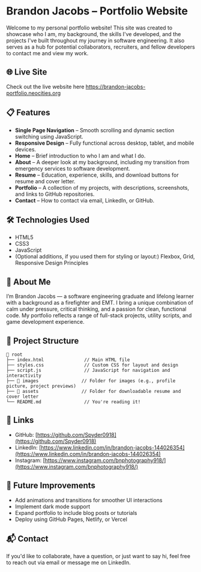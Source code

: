 
# Brandon Jacobs – Portfolio Website

Welcome to my personal portfolio website! This site was created to showcase who I am, my background, the skills I've developed, and the projects I've built throughout my journey in software engineering. It also serves as a hub for potential collaborators, recruiters, and fellow developers to contact me and view my work.

## 🌐 Live Site

Check out the live website here https://brandon-jacobs-portfolio.neocities.org

## 📋 Features

- **Single Page Navigation** – Smooth scrolling and dynamic section switching using JavaScript.
- **Responsive Design** – Fully functional across desktop, tablet, and mobile devices.
- **Home** – Brief introduction to who I am and what I do.
- **About** – A deeper look at my background, including my transition from emergency services to software development.
- **Resume** – Education, experience, skills, and download buttons for resume and cover letter.
- **Portfolio** – A collection of my projects, with descriptions, screenshots, and links to GitHub repositories.
- **Contact** – How to contact via email, LinkedIn, or GitHub.

## 🛠️ Technologies Used

- HTML5
- CSS3
- JavaScript
- (Optional additions, if you used them for styling or layout:) Flexbox, Grid, Responsive Design Principles

## 🧠 About Me

I’m Brandon Jacobs — a software engineering graduate and lifelong learner with a background as a firefighter and EMT. I bring a unique combination of calm under pressure, critical thinking, and a passion for clean, functional code. My portfolio reflects a range of full-stack projects, utility scripts, and game development experience.

## 📁 Project Structure

```
📁 root
├── index.html               // Main HTML file
├── styles.css               // Custom CSS for layout and design
├── script.js                // JavaScript for navigation and interactivity
├── 📁 images                // Folder for images (e.g., profile picture, project previews)
├── 📁 assets                // Folder for downloadable resume and cover letter
└── README.md                // You're reading it! 
```

## 🔗 Links

- GitHub: [https://github.com/Spyder0918](https://github.com/Spyder0918)
- LinkedIn: [https://www.linkedin.com/in/brandon-jacobs-144026354](https://www.linkedin.com/in/brandon-jacobs-144026354)
- Instagram: [https://www.instagram.com/bnphotography918/](https://www.instagram.com/bnphotography918/)

## 🚀 Future Improvements

- Add animations and transitions for smoother UI interactions
- Implement dark mode support
- Expand portfolio to include blog posts or tutorials
- Deploy using GitHub Pages, Netlify, or Vercel

## 📬 Contact

If you'd like to collaborate, have a question, or just want to say hi, feel free to reach out via email or message me on LinkedIn.
